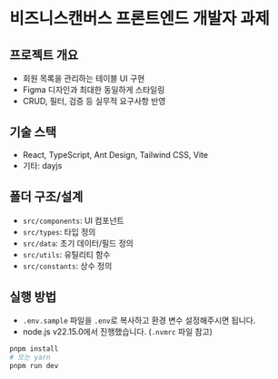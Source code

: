 # 비즈니스캔버스 프론트엔드 개발자 과제

## 프로젝트 개요
- 회원 목록을 관리하는 테이블 UI 구현
- Figma 디자인과 최대한 동일하게 스타일링
- CRUD, 필터, 검증 등 실무적 요구사항 반영

## 기술 스택
- React, TypeScript, Ant Design, Tailwind CSS, Vite
- 기타: dayjs

## 폴더 구조/설계
- `src/components`: UI 컴포넌트
- `src/types`: 타입 정의
- `src/data`: 초기 데이터/필드 정의
- `src/utils`: 유틸리티 함수
- `src/constants`: 상수 정의


## 실행 방법
- `.env.sample` 파일을 `.env`로 복사하고 환경 변수 설정해주시면 됩니다.
- node.js v22.15.0에서 진행했습니다. (`.nvmrc` 파일 참고)
```bash
pnpm install
# 또는 yarn
pnpm run dev
```

